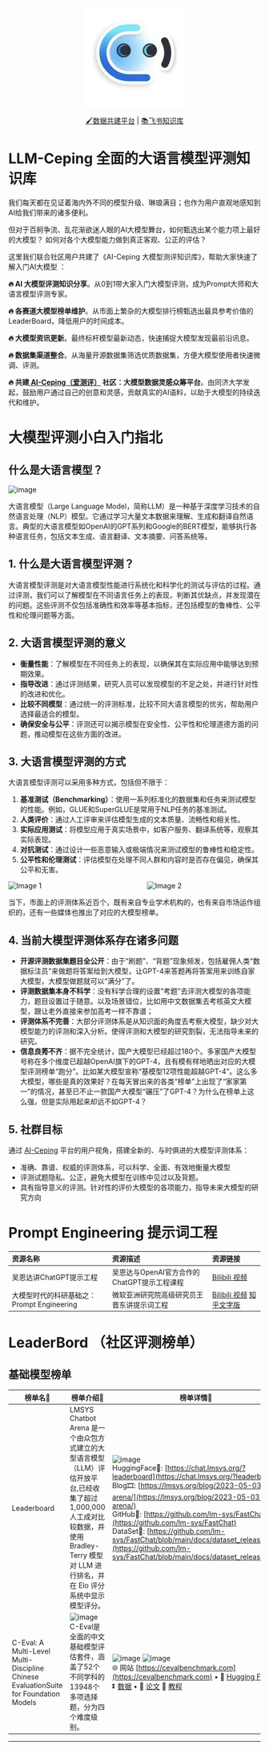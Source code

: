 <p align="center">
  <img src="LOGO" alt="Your Logo" width="200" height="200">
</p>
<p align="center">
  <a href="https://ai-ceping.com/">🖌️数据共建平台</a> |
  <a href="https://tapy80meo6.feishu.cn/wiki/OY2FwN1hTiJXJ5kxbuucPIMLn2c?fromScene=spaceOverview">📚飞书知识库</a>
</p>



# LLM-Ceping 全面的大语言模型评测知识库
我们每天都在见证着海内外不同的模型升级、琳琅满目；也作为用户直观地感知到AI给我们带来的诸多便利。

但对于百舸争流、乱花渐欲迷人眼的AI大模型舞台，如何甄选出某个能力项上最好的大模型？
如何对各个大模型能力做到真正客观、公正的评估？

这里我们联合社区用户共建了《AI-Ceping 大模型测评知识库》，帮助大家快速了解入门AI大模型 ：

__🔥  AI 大模型评测知识分享__。从0到1带大家入门大模型评测，成为Prompt大师和大语言模型评测专家。

__🔥  各赛道大模型榜单维护__。从市面上繁杂的大模型排行榜甄选出最具参考价值的LeaderBoard，降低用户的时间成本。

__🔥  大模型资讯更新__。最终标杆模型最新动态，快速捕捉大模型发现最前沿讯息。

__🔥  数据集渠道整合__。从海量开源数据集筛选优质数据集，方便大模型使用者快速微调、评测。

__🔥  共建[ AI-Ceping（爱测评）](https://ai-ceping.com/) 社区：大模型数据灵感众筹平台__。由同济大学发起，鼓励用户通过自己的创意和灵感，贡献真实的AI语料，以助于大模型的持续迭代和维护。

# 大模型评测小白入门指北
## 什么是大语言模型？

![image](https://github.com/2575044704/LLM-Ceping/assets/19410065/24129155-48bf-4d2a-ba87-85fd895e9eed)

大语言模型（Large Language Model，简称LLM）是一种基于深度学习技术的自然语言处理（NLP）模型。它通过学习大量文本数据来理解、生成和翻译自然语言。典型的大语言模型如OpenAI的GPT系列和Google的BERT模型，能够执行各种语言任务，包括文本生成、语言翻译、文本摘要、问答系统等。

## 1. 什么是大语言模型评测？

大语言模型评测是对大语言模型性能进行系统化和科学化的测试与评估的过程。通过评测，我们可以了解模型在不同语言任务上的表现，判断其优缺点，并发现潜在的问题。这些评测不仅包括准确性和效率等基本指标，还包括模型的鲁棒性、公平性和伦理问题等方面。

## 2. 大语言模型评测的意义

- **衡量性能**：了解模型在不同任务上的表现，以确保其在实际应用中能够达到预期效果。
- **指导改进**：通过评测结果，研究人员可以发现模型的不足之处，并进行针对性的改进和优化。
- **比较不同模型**：通过统一的评测标准，比较不同大语言模型的优劣，帮助用户选择最适合的模型。
- **确保安全与公平**：评测还可以揭示模型在安全性、公平性和伦理道德方面的问题，推动模型在这些方面的改进。

## 3. 大语言模型评测的方式

大语言模型评测可以采用多种方式，包括但不限于：

1. **基准测试（Benchmarking）**：使用一系列标准化的数据集和任务来测试模型的性能。例如，GLUE和SuperGLUE是常用于NLP任务的基准测试。
2. **人类评价**：通过人工评审来评估模型生成的文本质量、流畅性和相关性。
3. **实际应用测试**：将模型应用于真实场景中，如客户服务、翻译系统等，观察其实际表现。
4. **对抗测试**：通过设计一些恶意输入或极端情况来测试模型的鲁棒性和稳定性。
5. **公平性和伦理测试**：评估模型在处理不同人群和内容时是否存在偏见，确保其公平和无害。
   
<div style="display: flex; justify-content: space-between;">
    <img src="https://github.com/2575044704/LLM-Ceping/assets/19410065/c6ed7d49-b964-4e9a-a10d-b8a188e0916a" alt="Image 1" style="width: 45%;">
    <img src="https://github.com/2575044704/LLM-Ceping/assets/19410065/cc7c2e5a-d3f3-42ad-89c0-91e265bea39c" alt="Image 2" style="width: 45%;">
</div>

当下，市面上的评测体系近百个，既有来自专业学术机构的，也有来自市场运作组织的，还有一些媒体也推出了对应的大模型榜单。

## 4. 当前大模型评测体系存在诸多问题

- **开源评测数据集题目全公开**：由于“刷题”、“背题”现象频发，包括雇佣人类“数据标注员”来做题将答案给到大模型，让GPT-4来答题再将答案用来训练自家大模型，大模型做题就可以“满分”了。
- **评测数据集本身不科学**：没有科学合理的设置“考题”去评测大模型的各项能力，题目设置过于随意。以及场景错位，比如用中文数据集去考核英文大模型，跟让老外直接来参加高考一样不靠谱；
- **评测体系不完善**：大部分评测体系是从知识面的角度去考察大模型，缺少对大模型能力的评测和深入分析。使得评测和大模型的研究割裂，无法指导未来的研究。
- **信息良莠不齐**：据不完全统计，国产大模型已经超过180个。多家国产大模型号称在多个维度已超越OpenAI旗下的GPT-4，且有模有样地晒出对应的大模型评测榜单“跑分”。比如某大模型宣称“基模型12项性能超越GPT-4”。这么多大模型，哪些是真的效果好？在每天冒出来的各类“榜单”上出现了“家家第一”的情况，甚至已不止一款国产大模型“碾压”了GPT-4？为什么在榜单上这么强，但是实际用起来却远不如GPT-4？

## 5. 社群目标

通过 [AI-Ceping](https://ai-ceping.com/) 平台的用户视角，搭建全新的、与时俱进的大模型评测体系：

- 准确、靠谱、权威的评测体系，可以科学、全面、有效地衡量大模型
- 评测试题隐私、公正，避免大模型在训练中见过以及背题。
- 具有指导意义的评测。针对性的评价大模型的各项能力，指导未来大模型的研究方向

# Prompt Engineering 提示词工程

| 资源名称  | 资源描述 | 资源链接     |
| :---        |    :----   |          :--- |
|   吴恩达讲ChatGPT提示工程    |    吴恩达与OpenAI官方合作的ChatGPT提示工程课程   |  [Bilibili 视频](https://www.bilibili.com/video/BV1fk4y1J7Af/) |
|  大模型时代的科研基础之：Prompt Engineering   |  微软亚洲研究院高级研究员王晋东讲提示词工程    |  [Bilibili 视频](https://www.bilibili.com/video/BV13P41197c6/) [知乎文字版](https://zhuanlan.zhihu.com/p/631922240)  |
# LeaderBord （社区评测榜单）
## 基础模型榜单
| 榜单名🚀 | 榜单介绍💬 | 榜单详情📄 |
|--------|----------|----------|
| Leaderboard | LMSYS Chatbot Arena 是一个由众包方式建立的大型语言模型（LLM）评估开放平台,已经收集了超过 1,000,000 人工成对比较数据，并使用 Bradley-Terry 模型对 LLM 进行排名，并在 Elo 评分系统中显示模型评分。 | ![image](https://github.com/2575044704/LLM-Ceping/assets/19410065/5d2dff2a-a38e-4381-9a91-64a67ce238a0) <br> HuggingFace🤗: [https://chat.lmsys.org/?leaderboard](https://chat.lmsys.org/?leaderboard) <br> Blog🎞: [https://lmsys.org/blog/2023-05-03-arena/](https://lmsys.org/blog/2023-05-03-arena/) <br> GitHub🔧: [https://github.com/lm-sys/FastChat](https://github.com/lm-sys/FastChat) <br> DataSet📂: [https://github.com/lm-sys/FastChat/blob/main/docs/dataset_release.md](https://github.com/lm-sys/FastChat/blob/main/docs/dataset_release.md) |
| C-Eval: A Multi-Level Multi-Discipline Chinese EvaluationSuite for Foundation Models | ![image](https://github.com/2575044704/LLM-Ceping/assets/19410065/986c9f6a-761f-4350-b719-2f08123aab09) C-Eval是全面的中文基础模型评估套件，涵盖了52个不同学科的13948个多项选择题，分为四个难度级别。 | ![image](https://github.com/2575044704/LLM-Ceping/assets/19410065/eef91abc-fd77-4920-8701-4b93d4dfff33) ![image](https://github.com/2575044704/LLM-Ceping/assets/19410065/eb1b5d7f-9ceb-4a91-a332-f18649202170) <br> 🌐 网站 [https://cevalbenchmark.com](https://cevalbenchmark.com) • 🤗 [Hugging Face](https://huggingface.co/datasets/ceval/ceval-exam) • ⏬ [数据](https://github.com/hkust-nlp/ceval/blob/main/README_zh.md#%E6%95%B0%E6%8D%AE) • 📃 [论文](https://arxiv.org/abs/2305.08322) 📖 [教程](https://github.com/hkust-nlp/ceval/blob/main/resources/tutorial.md)|
-----------
